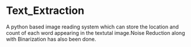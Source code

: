 # Text_Extraction
A python based image reading system which can store the location and count of each word appearing in the textutal image.Noise Reduction along with Binarization has also been done.
